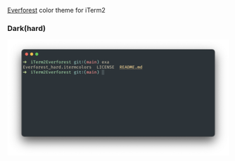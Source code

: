 [Everforest](https://github.com/sainnhe/everforest) color theme for iTerm2

### Dark(hard)
![Dark theme with high contrast](images/dark_hard.png)
